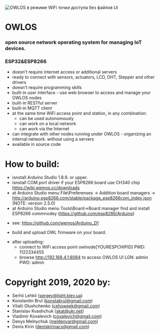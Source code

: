 ![OWLOS в режиме WiFi точки доступа без файлов UI](https://github.com/KirinDenis/owlos/blob/master/OWLOSResource/images/owlos_core3.jpg)

# OWLOS 
### open source network operating system for managing IoT devices.
### ESP32&ESP8266
- doesn't require internet access or additional servers
- ready to connect with sensors, actuators, LCD, DHT, Stepper and other drivers
- doesn't require programming skills
- built-in user interface - use web browser to access and manage your OWLOS nodes
- built-in RESTful server
- built-in MQTT client
- at the same time WiFi access point and station, in any combination: 
	- can be used autonomously
	- can work on a local network
	- can work via the Internet 
- can integrate with other nodes running under OWLOS - organizing an internal network. without using a servers
- available in source code

# How to build:
  - isnstall Arduino Studio 1.8.9. or upper.
  - isnstall COM port driver if your ESP8266 board use CH340 chip https://wiki.wemos.cc/downloads
  - at Arduino Studio menu File\Preferenses -> Addition board managers -> http://arduino.esp8266.com/stable/package_esp8266com_index.json (NOTE: version 2.5.0)
  - at Arduino Studio menu Tools\Board->Board manager find and install ESP8266 commnodey (https://github.com/esp8266/Arduino)
  * see: https://github.com/wemos/Arduino_D1
  - build and upload OWL firmware on your board.
  * after uploading:  
	- connect to WiFi access point owlnode[YOURESPCHIPID]  PWD: 1122334455
	- browse http://192.168.4.1:8084 to access OWLOS UI LGN: admin PWD: admin
	
# Copyright 2019, 2020 by:
- Serhii Lehkii (sergey@light.kiev.ua)
- Konstantin Brul (konstabrul@gmail.com)
- Vitalii Glushchenko (cehoweek@gmail.com)
- Stanislav Kvashchuk (skat@ukr.net)
- Vladimir Kovalevich (covalevich@gmail.com)
- Denys Melnychuk (meldenvar@gmail.com)
- Denis Kirin (deniskirinacs@gmail.com)

